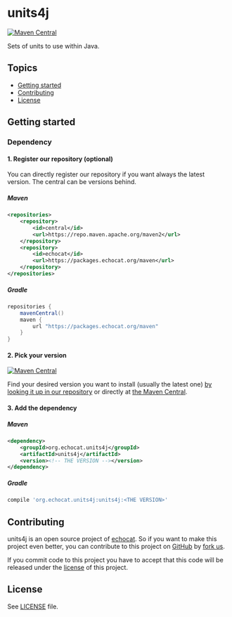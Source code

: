 # units4j

[![Maven Central](https://maven-badges.herokuapp.com/maven-central/org.echocat.units4j/units4j/badge.svg)](https://maven-badges.herokuapp.com/maven-central/org.echocat.units4j/units4j)

Sets of units to use within Java.

## Topics

* [Getting started](#getting-started)
* [Contributing](#contributing)
* [License](#license)

## Getting started

### Dependency

#### 1. Register our repository (optional)

You can directly register our repository if you want always the latest version. The central can be versions behind.

##### Maven

```xml
<repositories>
    <repository>
        <id>central</id>
        <url>https://repo.maven.apache.org/maven2</url>
    </repository>
    <repository>
        <id>echocat</id>
        <url>https://packages.echocat.org/maven</url>
    </repository>
</repositories>
```

##### Gradle

```groovy
repositories {
    mavenCentral()
    maven {
        url "https://packages.echocat.org/maven"
    }
}
```

#### 2. Pick your version


[![Maven Central](https://maven-badges.herokuapp.com/maven-central/org.echocat.units4j/units4j/badge.svg)](https://maven-badges.herokuapp.com/maven-central/org.echocat.units4j/units4j)

Find your desired version you want to install (usually the latest one) [by looking it up in our repository](https://github.com/echocat/units4j/packages/) or directly at [the Maven Central](http://search.maven.org/#search|ga|1|g:org.echocat.units4j%20AND%20a:units4j).

#### 3. Add the dependency

##### Maven

```xml 
<dependency>
    <groupId>org.echocat.units4j</groupId>
    <artifactId>units4j</artifactId>
    <version><!-- THE VERSION --></version>
</dependency>
```

##### Gradle

```groovy
compile 'org.echocat.units4j:units4j:<THE VERSION>'
```


## Contributing

units4j is an open source project of [echocat](https://echocat.org). So if you want to make this project even better, you can
contribute to this project on [GitHub](https://github.com/echocat/units4j) by
[fork us](https://github.com/echocat/units4j/fork).

If you commit code to this project you have to accept that this code will be released under the [license](#license) of this project.

## License

See [LICENSE](LICENSE) file.
